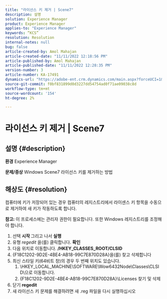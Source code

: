 ```yaml
---
title: "라이선스 키 제거 | Scene7"
description: 설명
solution: Experience Manager
product: Experience Manager
applies-to: "Experience Manager"
keywords: “KCS”
resolution: Resolution
internal-notes: null
bug: false
article-created-by: Amol Mahajan
article-created-date: "11/11/2022 12:18:56 PM"
article-published-by: Amol Mahajan
article-published-date: "11/11/2022 12:28:35 PM"
version-number: 3
article-number: KA-17491
dynamics-url: "https://adobe-ent.crm.dynamics.com/main.aspx?forceUCI=1&pagetype=entityrecord&etn=knowledgearticle&id=f740c200-bb61-ed11-9562-6045bd0067ea"
source-git-commit: f0bf831899d0d3227dd54754ad0f71ae09038c8d
workflow-type: tm+mt
source-wordcount: '154'
ht-degree: 2%

---
```


# 라이선스 키 제거 | Scene7

## 설명 {#description}

<b>환경</b>
Experience Manager


<b>문제/증상</b>
Windows Scene7 라이선스 키를 제거하는 방법


## 해상도 {#resolution}


컴퓨터에 키가 저장되어 있는 경우 컴퓨터의 레지스트리에서 라이센스 키 항목을 수동으로 제거하여 새 키가 작동하도록 합니다.

<b>참고: </b>이 프로세스에는 관리자 권한이 필요합니다. 또한 Windows 레지스트리를 조정해야 합니다.

1. 선택 <b>시작 </b>그리고 나서 <b>실행</b>
2. 유형 *regedit* 을(를) 클릭합니다. <b>확인</b>
3. 다음 위치로 이동합니다. <b>/HKEY_CLASSES_ROOT/CLSID</b>
4. {F18C1202-9D2E-4BE4-AB18-99C7E870D28A}을(를) 찾고 삭제합니다
5. 최신 스타일 키(64비트 창)의 경우 두 번째 위치도 있습니다.
   1. \HKEY_LOCAL_MACHINE\SOFTWARE\Wow6432Node\Classes\CLSID\으로 이동합니다.
   2. {F18C1202-9D2E-4BE4-AB18-99C7E870D28A}\Licenses 찾기 및 삭제
6. 닫기 <b>regedit</b>
7. 새 라이선스 키 문제를 해결하려면 새 .reg 파일을 다시 실행하십시오

